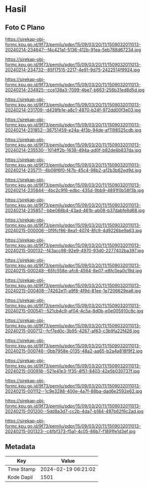 # Hasil

## Foto C Plano

https://sirekap-obj-formc.kpu.go.id/9f73/pemilu/pdpr/15/09/03/20/11/1509032011013-20240214-234647--f4c421a1-5136-412b-91ea-5eb788d67234.jpg

https://sirekap-obj-formc.kpu.go.id/9f73/pemilu/pdpr/15/09/03/20/11/1509032011013-20240214-234732--85f17515-2217-4e91-9d75-2422514f9924.jpg

https://sirekap-obj-formc.kpu.go.id/9f73/pemilu/pdpr/15/09/03/20/11/1509032011013-20240214-234925--cce138a3-7099-4be7-b663-256b31ed8d5d.jpg

https://sirekap-obj-formc.kpu.go.id/9f73/pemilu/pdpr/15/09/03/20/11/1509032011013-20240214-231709--d428fb1e-a8c1-4870-b24f-972dd00f3e03.jpg

https://sirekap-obj-formc.kpu.go.id/9f73/pemilu/pdpr/15/09/03/20/11/1509032011013-20240214-231852--36751459-e24a-4f3b-94de-af1198525cdb.jpg

https://sirekap-obj-formc.kpu.go.id/9f73/pemilu/pdpr/15/09/03/20/11/1509032011013-20240214-235530--1014ff2b-1638-494a-ad0f-b82de6b837da.jpg

https://sirekap-obj-formc.kpu.go.id/9f73/pemilu/pdpr/15/09/03/20/11/1509032011013-20240214-235711--6b08f6f0-f47b-45c4-98b2-af2b3b62ed9d.jpg

https://sirekap-obj-formc.kpu.go.id/9f73/pemilu/pdpr/15/09/03/20/11/1509032011013-20240214-235844--4bc2c9f6-edbc-435d-9bb9-4891f0b58f3b.jpg

https://sirekap-obj-formc.kpu.go.id/9f73/pemilu/pdpr/15/09/03/20/11/1509032011013-20240214-235857--bbe068b4-43ad-461b-ab08-b37dabfe8d68.jpg

https://sirekap-obj-formc.kpu.go.id/9f73/pemilu/pdpr/15/09/03/20/11/1509032011013-20240215-000006--0f9fcf86-8ea1-4074-8fc9-4d9226be9a63.jpg

https://sirekap-obj-formc.kpu.go.id/9f73/pemilu/pdpr/15/09/03/20/11/1509032011013-20240215-000132--f43acc98-92e9-4970-93d0-2277402ba397.jpg

https://sirekap-obj-formc.kpu.go.id/9f73/pemilu/pdpr/15/09/03/20/11/1509032011013-20240215-000248--65fc558e-afc6-4564-8e07-e8fc0ea0c19d.jpg

https://sirekap-obj-formc.kpu.go.id/9f73/pemilu/pdpr/15/09/03/20/11/1509032011013-20240215-000408--74262e11-a9f8-4f9d-81ee-1e7206629ea6.jpg

https://sirekap-obj-formc.kpu.go.id/9f73/pemilu/pdpr/15/09/03/20/11/1509032011013-20240215-000541--521cb4c9-af04-4c5a-8d0b-e0e005910c8c.jpg

https://sirekap-obj-formc.kpu.go.id/9f73/pemilu/pdpr/15/09/03/20/11/1509032011013-20240215-000712--fcf7ed0c-3b95-4267-af63-c3b9fa22f426.jpg

https://sirekap-obj-formc.kpu.go.id/9f73/pemilu/pdpr/15/09/03/20/11/1509032011013-20240215-000746--0bb7958e-0135-48a2-aa65-b2a4a818f9f2.jpg

https://sirekap-obj-formc.kpu.go.id/9f73/pemilu/pdpr/15/09/03/20/11/1509032011013-20240215-000918--521e41e3-1f35-4f51-8403-42e5b030737f.jpg

https://sirekap-obj-formc.kpu.go.id/9f73/pemilu/pdpr/15/09/03/20/11/1509032011013-20240215-001112--1c9e3288-400e-4a7f-88ba-dad6e2592e62.jpg

https://sirekap-obj-formc.kpu.go.id/9f73/pemilu/pdpr/15/09/03/20/11/1509032011013-20240215-001200--5dd8a3d7-cc2b-4da7-b184-497b62f6c2ad.jpg

https://sirekap-obj-formc.kpu.go.id/9f73/pemilu/pdpr/15/09/03/20/11/1509032011013-20240215-001323--c4fbf373-f5a1-4c05-86b7-f1891fe1d3ef.jpg


## Metadata

| Key        | Value               |
| ---------- | ------------------- |
| Time Stamp | 2024-02-19 06:21:02 |
| Kode Dapil | 1501                |



